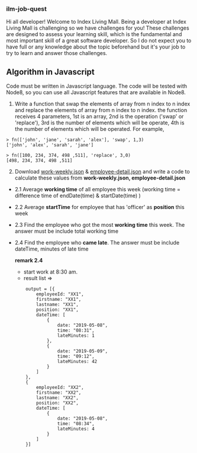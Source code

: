 ### ilm-job-quest

Hi all developer! Welcome to Index Living Mall. Being a developer at Index Living Mall is challenging so we have challenges for you! These challenges are designed to assess your learning skill, which is the fundamental and most important skill of a great software developer. So I do not expect you to have full or any knowledge about the topic beforehand but it's your job to try to learn and answer those challenges.

## Algorithm in Javascript
Code must be written in Javascript language. The code will be tested with Node8, so you can use all Javascript features that are available in Node8.

1. Write a function that swap the elements of array from n index to n index and replace the elements of array from n index to n index. the function receives 4 parameters, 1st is an array, 2nd is the operation ('swap' or 'replace'), 3rd is the number of elements which will be operate, 4th is the number of elements which will be operated. For example,

```
> fn(['john', 'jane', 'sarah', 'alex'], 'swap', 1,3)
['john', 'alex', 'sarah', 'jane']

> fn([100, 234, 374, 498 ,511], 'replace', 3,0)
[498, 234, 374, 498 ,511]
```

2. Download [work-weekly.json](https://github.com/indexlivingmall/ilm-job-quest/blob/master/work-weekly.json) & [employee-detail.json](https://github.com/indexlivingmall/ilm-job-quest/blob/master/employee-detail.json) and write a code to calculate these values from **work-weekly.json, employee-detail.json**
- 2.1 Average **working time** of all employee this week (working time = difference time of endDate(time) & startDate(time) )
- 2.2 Average **startTime** for employee that has 'officer' as **position** this week
- 2.3 Find the employee who got the most **working time** this week. The answer must be include total working time
- 2.4 Find the employee who **came late**. The answer must be include dateTime, minutes of late time

    **remark 2.4**
    - start work at 8:30 am.
    - result list => 
    ```
        output = [{
            employeeId: "XX1",
            firstname: "XX1",
            lastname: "XX1",
            position: "XX1",
            dateTime: [
                {
                    date: "2019-05-08",
                    time: "08:31",
                    lateMinutes: 1
                },
                {
                    date: "2019-05-09",
                    time: "09:12",
                    lateMinutes: 42
                }
            ]
        },
        {
            employeeId: "XX2",
            firstname: "XX2",
            lastname: "XX2",
            position: "XX2",
            dateTime: [
                {
                    date: "2019-05-08",
                    time: "08:34",
                    lateMinutes: 4
                }
            ]
        }]
    ```